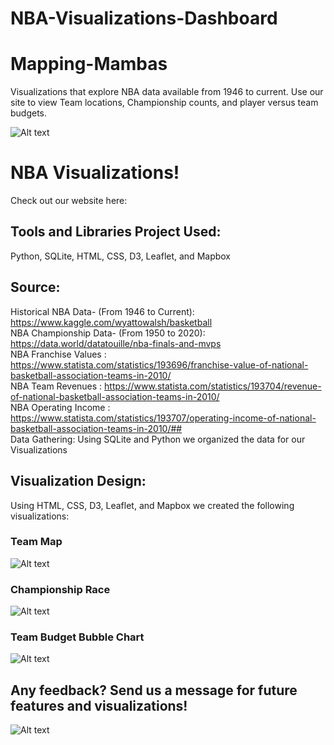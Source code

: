 # NBA-Visualizations-Dashboard

# Mapping-Mambas
Visualizations that explore NBA data available from 1946 to current. Use our site to view Team locations, Championship counts, and player versus team budgets.

![Alt text](flask%20app/static/assets/NBA%20Kobe.png?raw=true "NBA Kobe Logo")

# NBA Visualizations!
Check out our website here: 

## Tools and Libraries Project Used:
Python, SQLite, HTML, CSS, D3, Leaflet, and Mapbox

## Source:
Historical NBA Data- (From 1946 to Current): https://www.kaggle.com/wyattowalsh/basketball
<br/>
NBA Championship Data- (From 1950 to 2020): https://data.world/datatouille/nba-finals-and-mvps
<br/>
NBA Franchise Values : https://www.statista.com/statistics/193696/franchise-value-of-national-basketball-association-teams-in-2010/
<br/>
NBA Team Revenues : https://www.statista.com/statistics/193704/revenue-of-national-basketball-association-teams-in-2010/
<br/>
NBA Operating Income : https://www.statista.com/statistics/193707/operating-income-of-national-basketball-association-teams-in-2010/## 
<br/>
Data Gathering:
Using SQLite and Python we organized the data for our Visualizations

## Visualization Design:
Using HTML, CSS, D3, Leaflet, and Mapbox we created the following visualizations:

### Team Map
![Alt text](flask%20app/static/assets/Leaflet%20Team%20Mapbox.png?raw=true "Team Map")

### Championship Race
![Alt text](flask%20app/static/assets/Championship%20Race%20Image.png?raw=true "Championship Race")

### Team Budget Bubble Chart
![Alt text](flask%20app/static/assets/Budget%20Bubble%20Image.png?raw=true "Budget Bubble")


## Any feedback? Send us a message for future features and visualizations!

![Alt text](flask%20app/static/assets/basketball.png?raw=true "Basketball")
